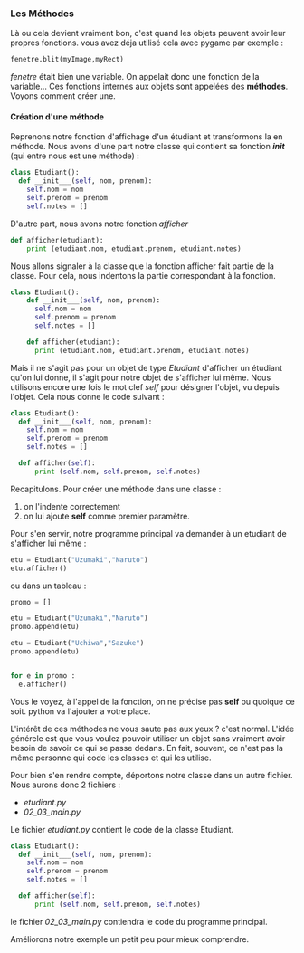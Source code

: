 
### Les Méthodes

Là ou cela devient vraiment bon, c'est quand les objets peuvent avoir leur propres
fonctions. vous avez déja utilisé cela avec pygame par exemple :
```python
fenetre.blit(myImage,myRect)
```
*fenetre* était bien une variable. On appelait donc une fonction de la variable...
Ces fonctions internes aux objets sont appelées des **méthodes**.
Voyons comment créer une.

#### Création d'une méthode

Reprenons notre fonction d'affichage d'un étudiant et transformons la en méthode.
Nous avons d'une part notre classe qui contient sa fonction *__init__*
(qui entre nous est une méthode) :
```python
class Etudiant():
  def __init___(self, nom, prenom):
    self.nom = nom
    self.prenom = prenom
    self.notes = []
```
D'autre part, nous avons notre fonction *afficher*
```python
def afficher(etudiant):
    print (etudiant.nom, etudiant.prenom, etudiant.notes)
```

Nous allons signaler à la classe que la fonction afficher fait partie de la classe.
Pour cela, nous indentons la partie correspondant à la fonction.

```python
class Etudiant():
    def __init___(self, nom, prenom):
      self.nom = nom
      self.prenom = prenom
      self.notes = []

    def afficher(etudiant):
      print (etudiant.nom, etudiant.prenom, etudiant.notes)
```

Mais il ne s'agit pas pour un objet de type *Etudiant* d'afficher un étudiant qu'on
lui donne, il s'agit pour notre objet de s'afficher lui même.
Nous utilisons encore une fois le mot clef *self* pour désigner l'objet, vu depuis l'objet.
Cela nous donne le code suivant :
```python
class Etudiant():
  def __init___(self, nom, prenom):
    self.nom = nom
    self.prenom = prenom
    self.notes = []

  def afficher(self):
      print (self.nom, self.prenom, self.notes)
```

Recapitulons. Pour créer une méthode dans une classe :
1. on l'indente correctement
2. on lui ajoute **self** comme premier paramètre.

Pour s'en servir, notre programme principal va demander à un etudiant de s'afficher lui même :

```python
etu = Etudiant("Uzumaki","Naruto")
etu.afficher()
```
ou dans un tableau :
```python
promo = []

etu = Etudiant("Uzumaki","Naruto")
promo.append(etu)

etu = Etudiant("Uchiwa","Sazuke")
promo.append(etu)


for e in promo :
  e.afficher()
```
Vous le voyez, à l'appel de la fonction, on ne précise pas **self** ou quoique ce soit.
python va l'ajouter a votre place.


L'intérêt de ces méthodes ne vous saute pas aux yeux ?
c'est normal. L'idée générele est que vous voulez pouvoir utiliser un objet
sans vraiment avoir besoin de savoir ce qui se passe dedans.
En fait, souvent, ce n'est pas la même personne qui code les classes et qui les utilise.

Pour bien s'en rendre compte, déportons notre classe dans un autre fichier.
Nous aurons donc 2 fichiers :
- *etudiant.py*
- *02_03_main.py*

Le fichier *etudiant.py* contient le code de la classe Etudiant.
```python
class Etudiant():
  def __init___(self, nom, prenom):
    self.nom = nom
    self.prenom = prenom
    self.notes = []

  def afficher(self):
      print (self.nom, self.prenom, self.notes)
```
le fichier *02_03_main.py* contiendra le code du programme principal.




Améliorons notre exemple un petit peu pour mieux comprendre.
